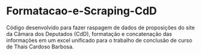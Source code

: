# Formatacao-e-Scraping-CdD
Código desenvolvido para fazer raspagem de dados de proposições do site da Câmara dos Deputados (CdD), formatação e concatenação das informações em um excel unificado para o trabalho de conclusão de curso de Thais Cardoso Barbosa.
